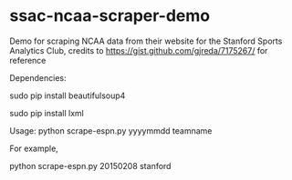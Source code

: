 # ssac-ncaa-scraper-demo
Demo for scraping NCAA data from their website for the Stanford Sports Analytics Club, credits to https://gist.github.com/gjreda/7175267/ for reference

Dependencies:

sudo pip install beautifulsoup4

sudo pip install lxml

Usage:
python scrape-espn.py yyyymmdd teamname

For example,

python scrape-espn.py 20150208 stanford
